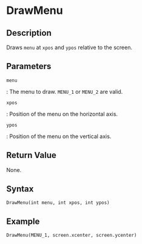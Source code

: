# DrawMenu

## Description
Draws `menu` at `xpos` and `ypos` relative to the screen.

## Parameters
`menu`

:   The menu to draw. `MENU_1` or `MENU_2` are valid.

`xpos`

:   Position of the menu on the horizontal axis.

`ypos`

:   Position of the menu on the vertical axis.

## Return Value
None.

## Syntax
```
DrawMenu(int menu, int xpos, int ypos)
```

## Example
```
DrawMenu(MENU_1, screen.xcenter, screen.ycenter)
```
